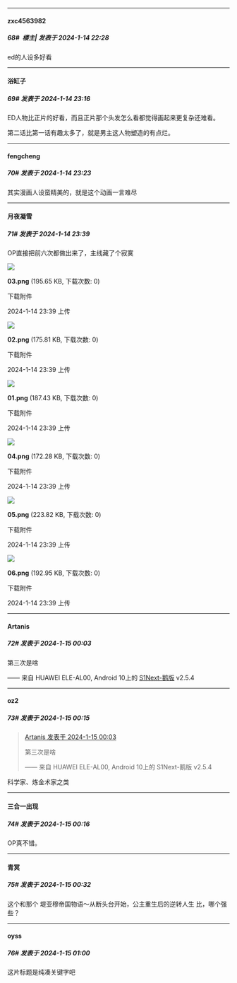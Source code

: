 
*****

####  zxc4563982  
##### 68#         楼主| 发表于 2024-1-14 22:28

ed的人设多好看


*****

####  浴缸子  
##### 69#       发表于 2024-1-14 23:16

ED人物比正片的好看，而且正片那个头发怎么看都觉得画起来更复杂还难看。

第二话比第一话有趣太多了，就是男主这人物塑造的有点烂。


*****

####  fengcheng  
##### 70#       发表于 2024-1-14 23:23

其实漫画人设蛮精美的，就是这个动画一言难尽


*****

####  月夜凝雪  
##### 71#       发表于 2024-1-14 23:39

OP直接把前六次都做出来了，主线藏了个寂寞

<img src="https://img.saraba1st.com/forum/202401/14/233928be9yo4fe5fo9hhc9.png" referrerpolicy="no-referrer">

<strong>03.png</strong> (195.65 KB, 下载次数: 0)

下载附件

2024-1-14 23:39 上传

<img src="https://img.saraba1st.com/forum/202401/14/233928fvt75ss5jssfkpoz.png" referrerpolicy="no-referrer">

<strong>02.png</strong> (175.81 KB, 下载次数: 0)

下载附件

2024-1-14 23:39 上传

<img src="https://img.saraba1st.com/forum/202401/14/233928u4cd44cszsx3shhq.png" referrerpolicy="no-referrer">

<strong>01.png</strong> (187.43 KB, 下载次数: 0)

下载附件

2024-1-14 23:39 上传

<img src="https://img.saraba1st.com/forum/202401/14/233928yh3lzpkkgnnxlk1k.png" referrerpolicy="no-referrer">

<strong>04.png</strong> (172.28 KB, 下载次数: 0)

下载附件

2024-1-14 23:39 上传

<img src="https://img.saraba1st.com/forum/202401/14/233928e6z85rgv7b27tsog.png" referrerpolicy="no-referrer">

<strong>05.png</strong> (223.82 KB, 下载次数: 0)

下载附件

2024-1-14 23:39 上传

<img src="https://img.saraba1st.com/forum/202401/14/233928uq07qkq387b8j5d6.png" referrerpolicy="no-referrer">

<strong>06.png</strong> (192.95 KB, 下载次数: 0)

下载附件

2024-1-14 23:39 上传


*****

####  Artanis  
##### 72#       发表于 2024-1-15 00:03

第三次是啥

—— 来自 HUAWEI ELE-AL00, Android 10上的 [S1Next-鹅版](https://github.com/ykrank/S1-Next/releases) v2.5.4


*****

####  oz2  
##### 73#       发表于 2024-1-15 00:15

<blockquote><a href="httphttps://bbs.saraba1st.com/2b/forum.php?mod=redirect&amp;goto=findpost&amp;pid=63649693&amp;ptid=2148913" target="_blank">Artanis 发表于 2024-1-15 00:03</a>

第三次是啥

—— 来自 HUAWEI ELE-AL00, Android 10上的 S1Next-鹅版 v2.5.4</blockquote>
科学家、炼金术家之类

*****

####  三合一出现  
##### 74#       发表于 2024-1-15 00:16

OP真不错。


*****

####  青冥  
##### 75#       发表于 2024-1-15 00:32

这个和那个 堤亚穆帝国物语～从断头台开始，公主重生后的逆转人生 比，哪个强些？


*****

####  oyss  
##### 76#       发表于 2024-1-15 01:00

这片标题是纯凑关键字吧

